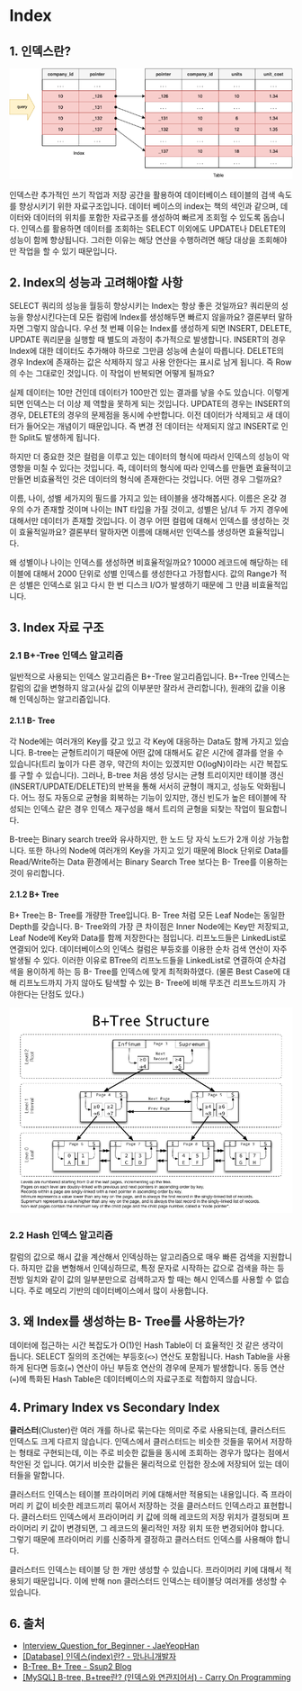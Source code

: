 # Index

## 1. 인덱스란?

![인덱스와 테이블](../_images/database-index01.png)

인덱스란 추가적인 쓰기 작업과 저장 공간을 활용하여 데이터베이스 테이블의 검색 속도를 향상시키기 위한 자료구조입니다. 데이터 베이스의 index는 책의 색인과 같으며, 데이터와 데이터의 위치를 포함한 자료구조를 생성하여 빠르게 조회헐 수 있도록 돕습니다. 인덱스를 활용하면 데이터를 조회하는 SELECT 이외에도 UPDATE나 DELETE의 성능이 함께 향상됩니다. 그러한 이유는 해당 연산을 수행하려면 해당 대상을 조회해야만 작업을 할 수 있기 때문입니다.

## 2. Index의 성능과 고려해야할 사항

SELECT 쿼리의 성능을 월등히 향상시키는 Index는 항상 좋은 것일까요? 쿼리문의 성능을 향상시킨다는데 모든 컬럼에 Index를 생성해두면 빠르지 않을까요? 결론부터 말하자면 그렇지 않습니다. 우선 첫 번째 이유는 Index를 생성하게 되면 INSERT, DELETE, UPDATE 쿼리문을 실행할 때 별도의 과정이 추가적으로 발생합니다. INSERT의 경우 Index에 대한 데이터도 추가해야 하므로 그만큼 성능에 손실이 따릅니다. DELETE의 경우 Index에 존재하는 값은 삭제하지 않고 사용 안한다는 표시로 남게 됩니다. 즉 Row의 수는 그대로인 것입니다. 이 작업이 반복되면 어떻게 될까요?

실제 데이터는 10만 건인데 데이터가 100만건 있는 결과를 낳을 수도 있습니다. 이렇게 되면 인덱스는 더 이상 제 역할을 못하게 되는 것입니다. UPDATE의 경우는 INSERT의 경우, DELETE의 경우의 문제점을 동시에 수반합니다. 이전 데이터가 삭제되고 새 데이터가 들어오는 개념이기 때문입니다. 즉 변경 전 데이터는 삭제되지 않고 INSERT로 인한 Split도 발생하게 됩니다.

하지만 더 중요한 것은 컬럼을 이루고 있는 데이터의 형식에 따라서 인덱스의 성능이 악영향을 미칠 수 있다는 것입니다. 즉, 데이터의 형식에 따라 인덱스를 만들면 효율적이고 만들면 비효율적인 것은 데이터의 형식에 존재한다는 것입니다. 어떤 경우 그럴까요?

이름, 나이, 성별 세가지의 필드를 가지고 있는 테이블을 생각해봅시다. 이름은 온갖 경우의 수가 존재할 것이며 나이는 INT 타입을 가질 것이고, 성별은 남/녀 두 가지 경우에 대해서만 데이터가 존재할 것입니다. 이 경우 어떤 컬럼에 대해서 인덱스를 생성하는 것이 효율적일까요? 결론부터 말하자면 이름에 대해서만 인덱스를 생성하면 효율적입니다.

왜 성별이나 나이는 인덱스를 생성하면 비효율적일까요? 10000 레코드에 해당하는 테이블에 대해서 2000 단위로 성별 인덱스를 생성한다고 가정합시다. 값의 Range가 적은 성별은 인덱스로 읽고 다시 한 번 디스크 I/O가 발생하기 때문에 그 만큼 비효율적입니다.

## 3. Index 자료 구조

### 2.1 B+-Tree 인덱스 알고리즘

일반적으로 사용되는 인덱스 알고리즘은 B+-Tree 알고리즘입니다. B+-Tree 인덱스는 칼럼의 값을 변형하지 않고(사실 값의 이부분만 잘라서 관리합니다), 원래의 값을 이용해 인덱싱하는 알고리즘입니다.

#### 2.1.1 B- Tree

각 Node에는 여러개의 Key를 갖고 있고 각 Key에 대응하는 Data도 함께 가지고 있습니다. B-tree는 균형트리이기 때문에 어떤 값에 대해서도 같은 시간에 결과를 얻을 수 있습니다(트리 높이가 다른 경우, 약간의 차이는 있겠지만 O(logN)이라는 시간 복잡도를 구할 수 있습니다). 그러나, B-tree 처음 생성 당시는 균형 트리이지만 테이블 갱신(INSERT/UPDATE/DELETE)의 반복을 통해 서서히 균형이 깨지고, 성능도 악화됩니다. 어느 정도 자동으로 균형을 회복하는 기능이 있지만, 갱신 빈도가 높은 테이블에 작성되는 인덱스 같은 경우 인덱스 재구성을 해서 트리의 균형을 되찾는 작업이 필요합니다.

B-tree는 Binary search tree와 유사하지만, 한 노드 당 자식 노드가 2개 이상 가능합니다. 또한 하나의 Node에 여러개의 Key을 가지고 있기 때문에 Block 단위로 Data를 Read/Write하는 Data 환경에서는 Binary Search Tree 보다는 B- Tree를 이용하는 것이 유리합니다.

#### 2.1.2 B+ Tree

B+ Tree는 B- Tree를 개량한 Tree입니다. B- Tree 처럼 모든 Leaf Node는 동일한 Depth를 갖습니다. B- Tree와의 가장 큰 차이점은 Inner Node에는 Key만 저장되고, Leaf Node에 Key와 Data를 함께 저장한다는 점입니다. 리프노드들은 LinkedList로 연결되어 있다. 데이터베이스의 인덱스 컬럼은 부등호를 이용한 순차 검색 연산이 자주 발생될 수 있다. 이러한 이유로 BTree의 리프노드들을 LinkedList로 연결하여 순차검색을 용이하게 하는 등 B- Tree를 인덱스에 맞게 최적화하였다. (물론 Best Case에 대해 리프노드까지 가지 않아도 탐색할 수 있는 B- Tree에 비해 무조건 리프노드까지 가야한다는 단점도 있다.)

![B+ Tree](../_images/database-index02.png)

### 2.2 Hash 인덱스 알고리즘

칼럼의 값으로 해시 값을 계산해서 인덱싱하는 알고리즘으로 매우 빠른 검색을 지원합니다. 하지만 값을 변형해서 인덱싱하므로, 특정 문자로 시작하는 값으로 검색을 하는 등 전방 일치와 같이 값의 일부분만으로 검색하고자 할 때는 해시 인덱스를 사용할 수 없습니다. 주로 메모리 기반의 데이터베이스에서 많이 사용합니다.

## 3. 왜 Index를 생성하는 B- Tree를 사용하는가?

데이터에 접근하는 시간 복잡도가 O(1)인 Hash Table이 더 효율적인 것 같은 생각이 듭니다. SELECT 질의의 조건에는 부등호(`<>`) 연산도 포함됩니다. Hash Table을 사용하게 된다면 등호(`=`) 연산이 아닌 부등호 연산의 경우에 문제가 발생합니다. 동등 연산(`=`)에 특화된 Hash Table은 데이터베이스의 자료구조로 적합하지 않습니다.

## 4. Primary Index vs Secondary Index

**클러스터**(Cluster)란 여러 개를 하나로 묶는다는 의미로 주로 사용되는데, 클러스터드 인덱스도 크게 다르지 않습니다. 인덱스에서 클러스터드는 비슷한 것들을 묶어서 저장하는 형태로 구현되는데, 이는 주로 비슷한 값들을 동시에 조회하는 경우가 많다는 점에서 착안된 것 입니다. 여기서 비슷한 값들은 물리적으로 인접한 장소에 저장되어 있는 데이터들을 말합니다.

클러스터드 인덱스는 테이블 프라이머리 키에 대해서만 적용되는 내용입니다. 즉 프라이머리 키 값이 비슷한 레코드끼리 묶어서 저장하는 것을 클러스터드 인덱스라고 표현합니다. 클러스터드 인덱스에서 프라이머리 키 값에 의해 레코드의 저장 위치가 결정되며 프라이머리 키 값이 변경되면, 그 레코드의 물리적인 저장 위치 또한 변경되어야 합니다. 그렇기 때문에 프라이머리 키를 신중하게 결정하고 클러스터드 인덱스를 사용해야 합니다.

클러스터드 인덱스는 테이블 당 한 개만 생성할 수 있습니다. 프라이머리 키에 대해서 적용되기 때문입니다. 이에 반해 non 클러스터드 인덱스는 테이블당 여러개를 생성할 수 있습니다.

## 6. 출처

- [Interview_Question_for_Beginner - JaeYeopHan](https://github.com/JaeYeopHan/Interview_Question_for_Beginner/tree/master/Database#index)
- [[Database] 인덱스(index)란? - 망나니개발자](https://mangkyu.tistory.com/97)
- [B-Tree, B+ Tree - Ssup2 Blog](https://ssup2.github.io/theory_analysis/B_Tree_B+_Tree/)
- [[MySQL] B-tree, B+tree란? (인덱스와 연관지어서) - Carry On Programming](https://zorba91.tistory.com/293)
